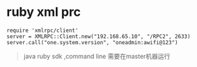 # ruby xml prc #
```
require 'xmlrpc/client'
server = XMLRPC::Client.new("192.168.65.10", "/RPC2", 2633)
server.call("one.system.version", "oneadmin:awifi@123")
```

> java ruby sdk  ,command line 需要在master机器运行 

